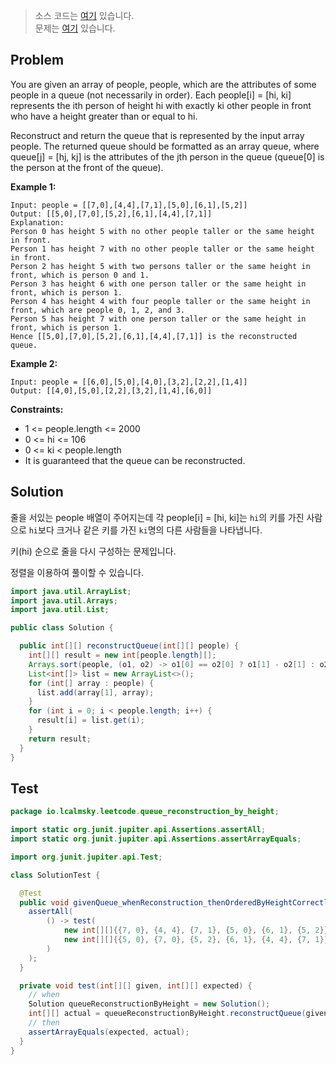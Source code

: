 > 소스 코드는 [여기](https://github.com/lcalmsky/leetcode/blob/master/src/main/java/io/lcalmsky/leetcode/queue_reconstruction_by_height/Solution.java) 있습니다.  
> 문제는 [여기](https://leetcode.com/problems/queue-reconstruction-by-height/) 있습니다.

## Problem

You are given an array of people, people, which are the attributes of some people in a queue (not necessarily in order). Each people[i] = [hi, ki] represents the ith person of height hi with exactly ki other people in front who have a height greater than or equal to hi.

Reconstruct and return the queue that is represented by the input array people. The returned queue should be formatted as an array queue, where queue[j] = [hj, kj] is the attributes of the jth person in the queue (queue[0] is the person at the front of the queue).

**Example 1:**
```text
Input: people = [[7,0],[4,4],[7,1],[5,0],[6,1],[5,2]]
Output: [[5,0],[7,0],[5,2],[6,1],[4,4],[7,1]]
Explanation:
Person 0 has height 5 with no other people taller or the same height in front.
Person 1 has height 7 with no other people taller or the same height in front.
Person 2 has height 5 with two persons taller or the same height in front, which is person 0 and 1.
Person 3 has height 6 with one person taller or the same height in front, which is person 1.
Person 4 has height 4 with four people taller or the same height in front, which are people 0, 1, 2, and 3.
Person 5 has height 7 with one person taller or the same height in front, which is person 1.
Hence [[5,0],[7,0],[5,2],[6,1],[4,4],[7,1]] is the reconstructed queue.
```

**Example 2:**
```text
Input: people = [[6,0],[5,0],[4,0],[3,2],[2,2],[1,4]]
Output: [[4,0],[5,0],[2,2],[3,2],[1,4],[6,0]]
```

**Constraints:**

* 1 <= people.length <= 2000
* 0 <= hi <= 106
* 0 <= ki < people.length
* It is guaranteed that the queue can be reconstructed.

## Solution

줄을 서있는 people 배열이 주어지는데 각 people[i] = [hi, ki]는 `hi`의 키를 가진 사람으로 `hi`보다 크거나 같은 키를 가진 `ki`명의 다른 사람들을 나타냅니다.

키(hi) 순으로 줄을 다시 구성하는 문제입니다.

정렬을 이용하여 풀이할 수 있습니다.

```java
import java.util.ArrayList;
import java.util.Arrays;
import java.util.List;

public class Solution {

  public int[][] reconstructQueue(int[][] people) {
    int[][] result = new int[people.length][];
    Arrays.sort(people, (o1, o2) -> o1[0] == o2[0] ? o1[1] - o2[1] : o2[0] - o1[0]); 
    List<int[]> list = new ArrayList<>();
    for (int[] array : people) {
      list.add(array[1], array);
    }
    for (int i = 0; i < people.length; i++) {
      result[i] = list.get(i);
    }
    return result;
  }
}
```

## Test

```java
package io.lcalmsky.leetcode.queue_reconstruction_by_height;

import static org.junit.jupiter.api.Assertions.assertAll;
import static org.junit.jupiter.api.Assertions.assertArrayEquals;

import org.junit.jupiter.api.Test;

class SolutionTest {

  @Test
  public void givenQueue_whenReconstruction_thenOrderedByHeightCorrectly() {
    assertAll(
        () -> test(
            new int[][]{{7, 0}, {4, 4}, {7, 1}, {5, 0}, {6, 1}, {5, 2}},
            new int[][]{{5, 0}, {7, 0}, {5, 2}, {6, 1}, {4, 4}, {7, 1}}
        )
    );
  }

  private void test(int[][] given, int[][] expected) {
    // when
    Solution queueReconstructionByHeight = new Solution();
    int[][] actual = queueReconstructionByHeight.reconstructQueue(given);
    // then
    assertArrayEquals(expected, actual);
  }
}
```